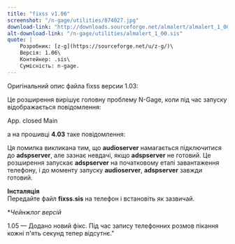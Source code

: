 ```yaml
---
title: "fixss v1.06"
screenshot: "/n-gage/utilities/874027.jpg"
download-link: "http://downloads.sourceforge.net/almalert/almalert_1_00.zip"
alt-download-link: "/n-gage/utilities/almalert_1_00.sis"
quote: |
    Розробник: [z-g](https://sourceforge.net/u/z-g/)\
    Версія: 1.06\
    Контейнер: .sis\
    Сумісність: n-gage.
---
```


Оригінальний опис файла fixss версии 1.03:

Це розширення вирішує головну проблему N-Gage, коли під час запуску відображається повідомлення:

App. closed
Main

а на прошивці **4.03** таке повідомлення:

Ця помилка викликана тим, що **audioserver** намагається підключитися до **adspserver**, але зазнає невдачі, якщо **adspserver** не готовий. Це розширення запускає **adspserver** на початковому етапі завантаження телефону, і до моменту запуску **audioserver**, **adspserver** завжди готовий.

**Інсталяція**  
Передайте файл **fixss.sis** на телефон і встановіть як зазвичай.

**Чейнжлог версій*  

1.05 — Додано новий фікс. Під час запису телефонних розмов пікання кожні п'ять секунд тепер відсутнє."